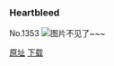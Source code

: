### Heartbleed
No.1353
![图片不见了~~~](https://imgs.xkcd.com/comics/heartbleed.png)

[原址](https://xkcd.com//1353) [下载](https://imgs.xkcd.com/comics/heartbleed.png)

